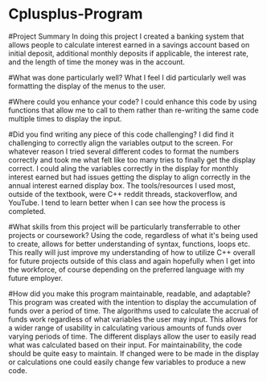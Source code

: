 # Cplusplus-Program

#Project Summary
In doing this project I created a banking system that allows people to calculate interest earned in a savings account based on initial deposit, additional monthly deposits if applicable, the interest rate, and the length of time the money was in the account.

#What was done particularly well?
What I feel I did particularly well was formatting the display of the menus to the user. 

#Where could you enhance your code?
I could enhance this code by using functions that allow me to call to them rather than re-writing the same code multiple times to display the input. 

#Did you find writing any piece of this code challenging?
I did find it challenging to correctly align the variables output to the screen. For whatever reason I tried several different codes to format the numbers correctly and took me what felt like too many tries to finally get the display correct. I could aling the variables correctly in the display for monthly interest earned but had issues getting the display to align correctly in the annual interest earned display box. The tools/resources I used most, outside of the textbook, were C++ reddit threads, stackoverflow, and YouTube. I tend to learn better when I can see how the process is completed.

#What skills from this project will be particularly transferrable to other projects or coursework?
Using the code, regardless of what it's being used to create, allows for better understanding of syntax, functions, loops etc. This really will just improve my understanding of how to utilize C++ overall for future projects outside of this class and again hopefully when I get into the workforce, of course depending on the preferred language with my future employer.

#How did you make this program maintainable, readable, and adaptable?
This program was created with the intention to display the accumulation of funds over a period of time. The algorithms used to calculate the accrual of funds work regardless of what variables the user may input. This allows for a wider range of usability in calculating various amounts of funds over varying periods of time. The different displays allow the user to easily read what was calculated based on their input. For maintainability, the code should be quite easy to maintain. If changed were to be made in the display or calculations one could easily change few variables to produce a new code.
